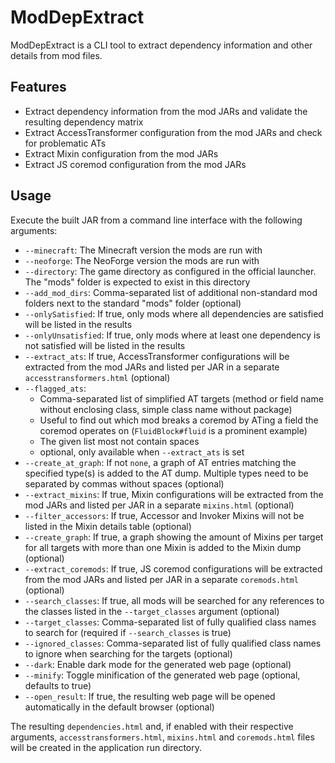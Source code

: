 # ModDepExtract

ModDepExtract is a CLI tool to extract dependency information and other details from mod files.

## Features

- Extract dependency information from the mod JARs and validate the resulting dependency matrix
- Extract AccessTransformer configuration from the mod JARs and check for problematic ATs
- Extract Mixin configuration from the mod JARs
- Extract JS coremod configuration from the mod JARs

## Usage

Execute the built JAR from a command line interface with the following arguments:

- `--minecraft`: The Minecraft version the mods are run with
- `--neoforge`: The NeoForge version the mods are run with
- `--directory`: The game directory as configured in the official launcher. The "mods" folder is expected to exist in this directory
- `--add_mod_dirs`: Comma-separated list of additional non-standard mod folders next to the standard "mods" folder (optional)
- `--onlySatisfied`: If true, only mods where all dependencies are satisfied will be listed in the results
- `--onlyUnsatisfied`: If true, only mods where at least one dependency is not satisfied will be listed in the results
- `--extract_ats`: If true, AccessTransformer configurations will be extracted from the mod JARs and listed per JAR in a separate `accesstransformers.html` (optional)
- `--flagged_ats`:
  - Comma-separated list of simplified AT targets (method or field name without enclosing class, simple class name without package)
  - Useful to find out which mod breaks a coremod by ATing a field the coremod operates on (`FluidBlock#fluid` is a prominent example)
  - The given list most not contain spaces
  - optional, only available when `--extract_ats` is set
- `--create_at_graph`: If not `none`, a graph of AT entries matching the specified type(s) is added to the AT dump. Multiple types need to be separated by commas without spaces (optional)
- `--extract_mixins`: If true, Mixin configurations will be extracted from the mod JARs and listed per JAR in a separate `mixins.html` (optional)
- `--filter_accessors`: If true, Accessor and Invoker Mixins will not be listed in the Mixin details table (optional)
- `--create_graph`: If true, a graph showing the amount of Mixins per target for all targets with more than one Mixin is added to the Mixin dump (optional)
- `--extract_coremods`: If true, JS coremod configurations will be extracted from the mod JARs and listed per JAR in a separate `coremods.html` (optional)
- `--search_classes`: If true, all mods will be searched for any references to the classes listed in the `--target_classes` argument (optional)
- `--target_classes`: Comma-separated list of fully qualified class names to search for (required if `--search_classes` is true)
- `--ignored_classes`: Comma-separated list of fully qualified class names to ignore when searching for the targets (optional)
- `--dark`: Enable dark mode for the generated web page (optional)
- `--minify`: Toggle minification of the generated web page (optional, defaults to true)
- `--open_result`: If true, the resulting web page will be opened automatically in the default browser (optional)

The resulting `dependencies.html` and, if enabled with their respective arguments, `accesstransformers.html`, `mixins.html` and `coremods.html` files will be created in the application run directory.
